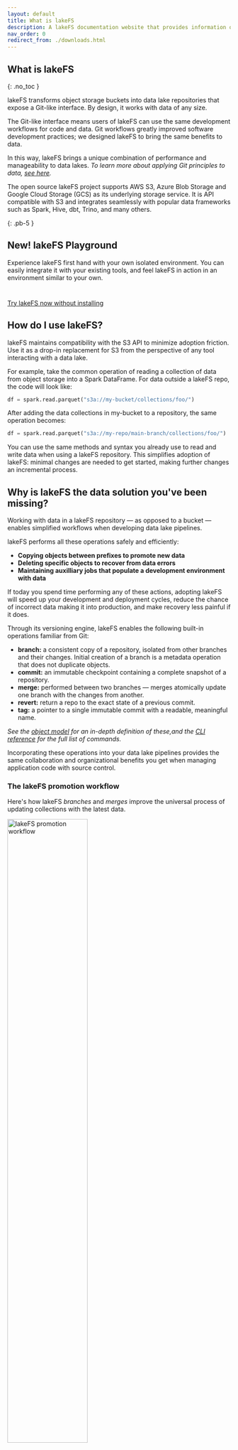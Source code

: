 ```yaml
---
layout: default
title: What is lakeFS
description: A lakeFS documentation website that provides information on how to use lakeFS to deliver resilience and manageability to data lakes.
nav_order: 0
redirect_from: ./downloads.html
---
```


## What is lakeFS
{: .no_toc }

lakeFS transforms object storage buckets into data lake repositories that
expose a Git-like interface.  By design, it works with data of any size.

The Git-like interface means users of lakeFS can use the same development
workflows for code and data.  Git workflows greatly improved software
development practices; we designed lakeFS to bring the same benefits to
data.

In this way, lakeFS brings a unique combination of performance and manageability to data lakes. *To learn more about applying Git principles to data, [see here](https://lakefs.io/how-to-manage-your-data-the-way-you-manage-your-code/).*

The open source lakeFS project supports AWS S3, Azure Blob Storage and Google Cloud Storage (GCS) as its underlying storage service. It is API compatible with S3 and integrates seamlessly with popular data frameworks such as Spark, Hive, dbt, Trino, and many others.

{: .pb-5 }


## New! lakeFS Playground

Experience lakeFS first hand with your own isolated environment.
You can easily integrate it with your existing tools, and feel lakeFS in action in an environment similar to your own.

<p style="margin-top: 40px;">
    <a class="btn btn-green" href="https://demo.lakefs.io/" target="_blank">
        Try lakeFS now without installing
    </a>
</p>

## How do I use lakeFS?

lakeFS maintains compatibility with the S3 API to minimize adoption
friction.  Use it as a drop-in replacement for S3 from the perspective of
any tool interacting with a data lake.

For example, take the common operation of reading a collection of data from object storage into a Spark DataFrame. For data outside a lakeFS repo, the code will look like:

```py
df = spark.read.parquet("s3a://my-bucket/collections/foo/")
```

After adding the data collections in my-bucket to a repository, the same operation becomes:

```py
df = spark.read.parquet("s3a://my-repo/main-branch/collections/foo/")
```

You can use the same methods and syntax you already use to read and write data when using a lakeFS repository.  This simplifies adoption of lakeFS: minimal changes are needed to get started, making further changes an incremental process.


## Why is lakeFS the data solution you've been missing?

Working with data in a lakeFS repository &mdash; as opposed to a bucket &mdash; enables simplified workflows when developing data lake pipelines.

lakeFS performs all these operations safely and efficiently:

* **Copying objects between prefixes to promote new data**
* **Deleting specific objects to recover from data errors**
* **Maintaining auxilliary jobs that populate a development environment with data**

If today you spend time performing any of these actions, adopting lakeFS
will speed up your development and deployment cycles, reduce the chance of
incorrect data making it into production, and make recovery less painful if it does.

Through its versioning engine, lakeFS enables the following built-in operations familiar from Git:

* **branch:** a consistent copy of a repository, isolated from other branches and their changes. Initial creation of a branch is a metadata operation that does not duplicate objects.
* **commit:** an immutable checkpoint containing a complete snapshot of a repository.
* **merge:** performed between two branches &mdash; merges atomically update one branch with the changes from another.
* **revert:** return a repo to the exact state of a previous commit.
* **tag:** a pointer to a single immutable commit with a readable, meaningful name.

*See the [object model](./understand/object-model.md) for an in-depth
definition of these,and the [CLI reference](./reference/commands.md) for the
full list of commands.*

Incorporating these operations into your data lake pipelines provides the same collaboration and organizational benefits you get when managing application code with source control.

### The lakeFS promotion workflow

Here's how lakeFS *branches* and *merges* improve the universal process of updating collections with the latest data.

<img src="{{ site.baseurl }}/assets/img/promotion_workflow.png" alt="lakeFS promotion workflow" width="60%" height="60%" />

1. First, create a new **branch** from `main` to instantly generate a complete "copy" of your production data.
2. Apply changes or make updates on the isolated branch to understand their impact prior to exposure.
3. And finally, perform a **merge** from the feature branch back to main to atomically promote the updates into production.

Following this pattern, lakeFS facilitates a streamlined data deployment workflow that consistently produces data assets you can have total confidence in.

## What else does lakeFS do?

lakeFS helps you maintain a tidy data lake in several other ways, including:

#### Recovery from data errors
Erroneous data that makes it into production is an inevitability given the complex and fast-moving nature of modern data pipelines. Similarly, critical data assets are liable to accidental deletion by poorly configured jobs or due to human errors.

Today, recovering from these events relies on periodic backups that 1) may be out of date and 2) require sifting through data at the object level. This process is inefficient and can take hours, days, or in some cases, weeks to complete.
Recovering data in deletion events becomes an instant one-line operation with lakeFS using the ability to restore any historical commit.

Reverting your data lake back to previous version using our command-line tool is explained [here](https://docs.lakefs.io/reference/commands.html#lakectl-branch-revert).

#### Data reprocessing and backfills

Occasionally, we might need to reprocess historical data. This can be due to several reasons:

* Implementing new logic.
* Late arriving data that wasn’t included in previous analysis, and need to be backfilled after the fact.

This is tricky first and foremost because it often involves huge volumes of historical data. In addition, auditing requirements may necessitate keeping the old version of the data.

lakeFS allows you to manage the reprocess on an isolated branch before merging to ensure the reprocessed data is exposed atomically. It also allows you to easily access the different versions of reprocessed data, using any tag or a historical commit ID.

#### Cross-collection consistency guarantees

Data engineers typically need implement custom logic in scripts to guarantee
two or more data assets are updated synchronously.  This logic often
requires extensive rewrites or periods during which data is unavailable.
The lakeFS merge operation from one branch into another removes the need to
implement this logic yourself.

Instead, make updates to the desired data assets on a branch, and then utilize a lakeFS merge to atomically expose the data to downstream consumers.

To learn more about atomic cross-collection updates, [this video](https://www.youtube.com/watch?v=9OsjUvk5UJU) describes the concept in more detail.

#### Troubleshooting production problems

Data engineers are often asked to validate the data. A user might report inconsistencies, question the accuracy, or simply report it to be incorrect. Since the data continuously changes, it is challenging to understand its state at the time of the error.

The best way to investigate, therefore, is to have a snapshot of the data as close as possible to the time of the error.
Once implementing a regular commit cadence in lakeFS, each commit represents an accessible historical snapshot of the data. When needed, a branch may be created from a commit ID to debug an issue in isolation.

To learn more on how to access a specific historical commit in a repository, see our seminal post on [data reproducibility](https://lakefs.io/solving-data-reproducibility/).

#### Establishing data quality guarantees

The best way to deal with mistakes is to avoid them. A data source that is ingested into the lake introducing low-quality data should be blocked before exposure if possible.

With lakeFS, you can achieve this by tying data quality tests to commit and merge operations via lakeFS [hooks](./setup/hooks.md).


### Additional things you should know about lakeFS: 

* It is format agnostic
* Your data stays in place
* It minimizes data duplication via a copy-on-write mechanism
* It maintains high performance over data lakes of any size
* It includes configurable garbage collection capabilities
* It is highly available and production ready

<img src="{{ site.baseurl }}/assets/img/lakeFS_integration.png" alt="lakeFS integration into data lake" width="60%" height="60%" />


### Downloads

#### Binary Releases

Binary packages are available for Linux/macOS/Windows on [GitHub Releases](https://github.com/treeverse/lakeFS/releases){: target="_blank" }

#### Docker Images

Official Docker images are available at [https://hub.docker.com/r/treeverse/lakefs](https://hub.docker.com/r/treeverse/lakefs){: target="_blank" }


### Next steps

Get started and [set up lakeFS on your preferred cloud environemnt](https://docs.lakefs.io/deploy/)
